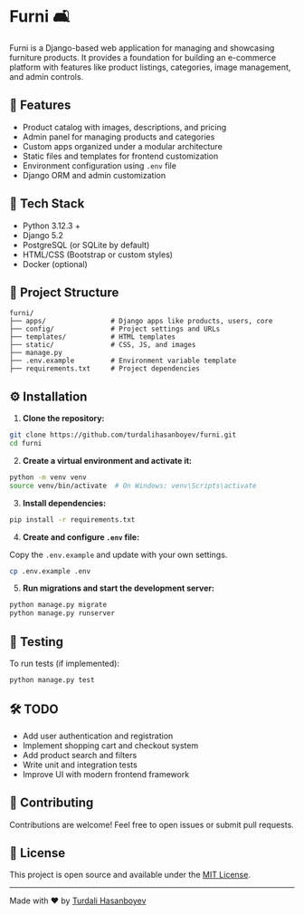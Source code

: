 # Furni 🛋️

Furni is a Django-based web application for managing and showcasing furniture products. It provides a foundation for building an e-commerce platform with features like product listings, categories, image management, and admin controls.

## 🚀 Features

- Product catalog with images, descriptions, and pricing
- Admin panel for managing products and categories
- Custom apps organized under a modular architecture
- Static files and templates for frontend customization
- Environment configuration using `.env` file
- Django ORM and admin customization

## 🧱 Tech Stack

- Python 3.12.3 +
- Django 5.2
- PostgreSQL (or SQLite by default)
- HTML/CSS (Bootstrap or custom styles)
- Docker (optional)

## 📁 Project Structure

```
furni/
├── apps/                # Django apps like products, users, core
├── config/              # Project settings and URLs
├── templates/           # HTML templates
├── static/              # CSS, JS, and images
├── manage.py
├── .env.example         # Environment variable template
├── requirements.txt     # Project dependencies
```

## ⚙️ Installation

1. **Clone the repository:**

```bash
git clone https://github.com/turdalihasanboyev/furni.git
cd furni
```

2. **Create a virtual environment and activate it:**

```bash
python -m venv venv
source venv/bin/activate  # On Windows: venv\Scripts\activate
```

3. **Install dependencies:**

```bash
pip install -r requirements.txt
```

4. **Create and configure `.env` file:**

Copy the `.env.example` and update with your own settings.

```bash
cp .env.example .env
```

5. **Run migrations and start the development server:**

```bash
python manage.py migrate
python manage.py runserver
```

## 🧪 Testing

To run tests (if implemented):

```bash
python manage.py test
```

## 🛠️ TODO

- Add user authentication and registration
- Implement shopping cart and checkout system
- Add product search and filters
- Write unit and integration tests
- Improve UI with modern frontend framework

## 🤝 Contributing

Contributions are welcome! Feel free to open issues or submit pull requests.

## 📄 License

This project is open source and available under the [MIT License](LICENSE).

---

Made with ❤️ by [Turdali Hasanboyev](https://github.com/turdalihasanboyev)
